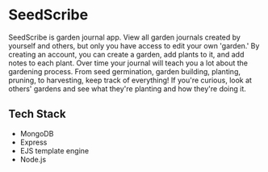 # SeedScribe
SeedScribe is garden journal app. View all garden journals created by yourself and others, but only you have access
to edit your own 'garden.' By creating an account, you can create a garden, add plants to it, and add notes to each plant.
Over time your journal will teach you a lot about the gardening process. From seed germination, garden building, planting,
pruning, to harvesting, keep track of everything! If you're curious, look at others' gardens and see what they're planting and how they're doing it. 

## Tech Stack
* MongoDB 
* Express
* EJS template engine
* Node.js

